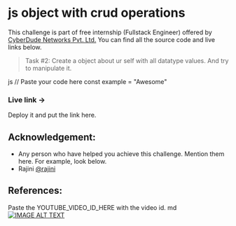 # js object with crud operations
This challenge is part of free internship (Fullstack Engineer) offered by [CyberDude Networks Pvt. Ltd.](https://cyberdudenetworks.com) You can find all the source code and live links below.

> Task #2: Create a object about ur self with all datatype values. And try to manipulate it.


js
// Paste your code here
const example = "Awesome"


### Live link -> 
Deploy it and put the link here.


## Acknowledgement:
 - Any person who have helped you achieve this challenge. Mention them here. For example, look below.
 - Rajini [@rajini](https://github.com/rajini)

## References:

Paste the YOUTUBE_VIDEO_ID_HERE with the video id.
md
[![IMAGE ALT TEXT](http://img.youtube.com/vi/YOUTUBE_VIDEO_ID_HERE/0.jpg)](http://www.youtube.com/watch?v=YOUTUBE_VIDEO_ID_HERE "Video Title")
